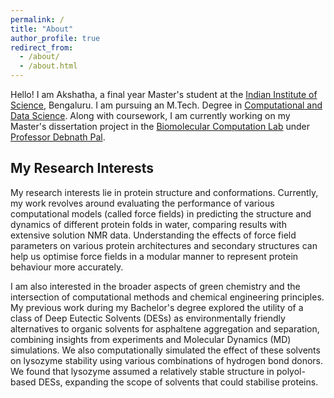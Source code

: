 ```yaml
---
permalink: /
title: "About"
author_profile: true
redirect_from: 
  - /about/
  - /about.html
---
```


Hello! I am Akshatha, a final year Master's student at the [Indian Institute of Science](https://iisc.ac.in/), Bengaluru. I am pursuing an M.Tech. Degree in [Computational and Data Science](https://cds.iisc.ac.in/). Along with coursework, I am currently working on my Master's dissertation project in the [Biomolecular Computation Lab](http://pallab.serc.iisc.ernet.in/) under [Professor Debnath Pal](https://cds.iisc.ac.in/faculty/dpal/). 

## My Research Interests
My research interests lie in protein structure and conformations. Currently, my work revolves around evaluating the performance of various computational models (called force fields) in predicting the structure and dynamics of different protein folds in water, comparing results with extensive solution NMR data. Understanding the effects of force field parameters on various protein architectures and secondary structures can help us optimise force fields in a modular manner to represent protein behaviour more accurately.  

I am also interested in the broader aspects of green chemistry and the intersection of computational methods and chemical engineering principles. My previous work during my Bachelor's degree explored the utility of a class of Deep Eutectic Solvents (DESs) as environmentally friendly alternatives to organic solvents for asphaltene aggregation and separation, combining insights from experiments and Molecular Dynamics (MD) simulations. We also computationally simulated the effect of these solvents on lysozyme stability using various combinations of hydrogen bond donors. We found that lysozyme assumed a relatively stable structure in polyol-based DESs, expanding the scope of solvents that could stabilise proteins.


